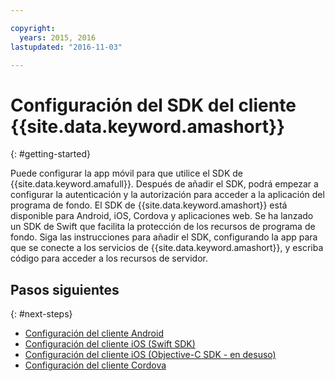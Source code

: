 ```yaml
---

copyright:
  years: 2015, 2016
lastupdated: "2016-11-03"

---
```


# Configuración del SDK del cliente {{site.data.keyword.amashort}}
{: #getting-started}

Puede configurar la app móvil para que utilice el SDK de {{site.data.keyword.amafull}}.  Después de añadir el SDK, podrá empezar a configurar la autenticación y la autorización para acceder a la aplicación del programa de fondo. El SDK de {{site.data.keyword.amashort}} está disponible para Android, iOS, Cordova y aplicaciones web. Se ha lanzado un SDK de Swift que facilita la protección de los recursos de programa de fondo. Siga las instrucciones para añadir el SDK, configurando la app para que se conecte a los servicios de {{site.data.keyword.amashort}}, y escriba código para acceder a los recursos de servidor.


## Pasos siguientes
{: #next-steps}

* [Configuración del cliente Android](getting-started-android.html)
* [Configuración del cliente iOS (Swift SDK)](getting-started-ios-swift-sdk.html)
* [Configuración del cliente iOS (Objective-C SDK - en desuso)](getting-started-ios.html)
* [Configuración del cliente Cordova](getting-started-cordova.html)
